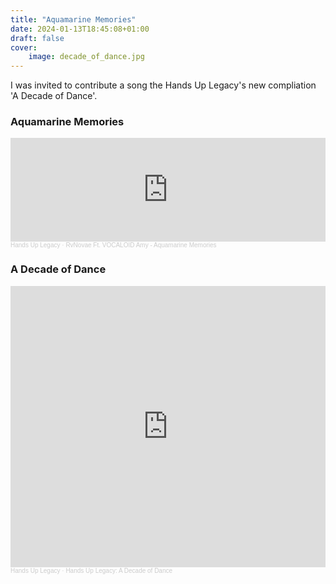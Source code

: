 ```yaml
---
title: "Aquamarine Memories"
date: 2024-01-13T18:45:08+01:00
draft: false
cover:
    image: decade_of_dance.jpg
---
```


I was invited to contribute a song the Hands Up Legacy's new compliation 'A Decade of Dance'.

### Aquamarine Memories

<iframe width="100%" height="166" scrolling="no" frameborder="no" allow="autoplay" src="https://w.soundcloud.com/player/?url=https%3A//api.soundcloud.com/tracks/1713494772&color=%23ff5500&auto_play=false&hide_related=false&show_comments=true&show_user=true&show_reposts=false&show_teaser=true"></iframe><div style="font-size: 10px; color: #cccccc;line-break: anywhere;word-break: normal;overflow: hidden;white-space: nowrap;text-overflow: ellipsis; font-family: Interstate,Lucida Grande,Lucida Sans Unicode,Lucida Sans,Garuda,Verdana,Tahoma,sans-serif;font-weight: 100;"><a href="https://soundcloud.com/hands-up-legacy" title="Hands Up Legacy" target="_blank" style="color: #cccccc; text-decoration: none;">Hands Up Legacy</a> · <a href="https://soundcloud.com/hands-up-legacy/rvnovae-ft-vocaloid-amy" title="RvNovae Ft. VOCALOID Amy - Aquamarine Memories" target="_blank" style="color: #cccccc; text-decoration: none;">RvNovae Ft. VOCALOID Amy - Aquamarine Memories</a></div>

### A Decade of Dance

<iframe width="100%" height="450" scrolling="no" frameborder="no" allow="autoplay" src="https://w.soundcloud.com/player/?url=https%3A//api.soundcloud.com/playlists/1754296860&color=%23ff5500&auto_play=false&hide_related=false&show_comments=true&show_user=true&show_reposts=false&show_teaser=true"></iframe><div style="font-size: 10px; color: #cccccc;line-break: anywhere;word-break: normal;overflow: hidden;white-space: nowrap;text-overflow: ellipsis; font-family: Interstate,Lucida Grande,Lucida Sans Unicode,Lucida Sans,Garuda,Verdana,Tahoma,sans-serif;font-weight: 100;"><a href="https://soundcloud.com/hands-up-legacy" title="Hands Up Legacy" target="_blank" style="color: #cccccc; text-decoration: none;">Hands Up Legacy</a> · <a href="https://soundcloud.com/hands-up-legacy/sets/hands-up-legacy-a-decade-of-dance" title="Hands Up Legacy: A Decade of Dance" target="_blank" style="color: #cccccc; text-decoration: none;">Hands Up Legacy: A Decade of Dance</a></div>